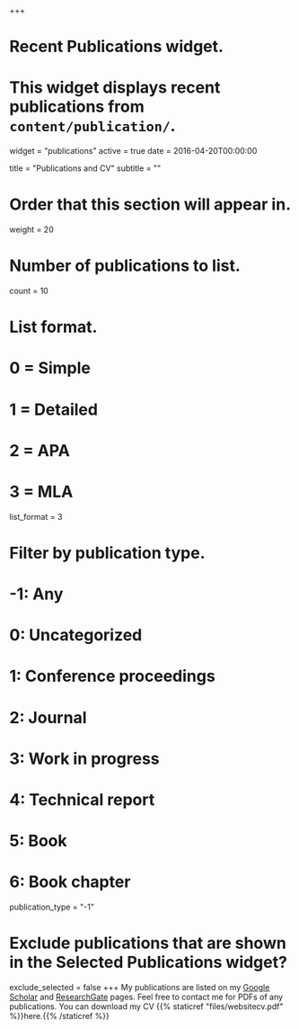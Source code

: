 +++
# Recent Publications widget.
# This widget displays recent publications from `content/publication/`.
widget = "publications"
active = true
date = 2016-04-20T00:00:00

title = "Publications and CV"
subtitle = ""

# Order that this section will appear in.
weight = 20

# Number of publications to list.
count = 10

# List format.
#   0 = Simple
#   1 = Detailed
#   2 = APA
#   3 = MLA
list_format = 3

# Filter by publication type.
# -1: Any
#  0: Uncategorized
#  1: Conference proceedings
#  2: Journal
#  3: Work in progress
#  4: Technical report
#  5: Book
#  6: Book chapter
publication_type = "-1"

# Exclude publications that are shown in the Selected Publications widget?
exclude_selected = false
+++
My publications are listed on my [Google Scholar](https://scholar.google.com/citations?user=zStqHYEAAAAJ&hl=en) and [ResearchGate](https://www.researchgate.net/profile/Alexa_Fredston-Hermann2/) pages. Feel free to contact me for PDFs of any publications. You can download my CV {{% staticref "files/websitecv.pdf" %}}here.{{% /staticref %}}


